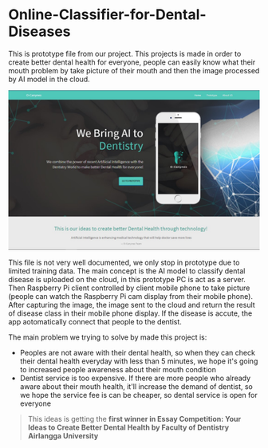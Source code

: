 # Online-Classifier-for-Dental-Diseases
This is prototype file from our project. This projects is made in order to create better dental health for everyone, people can easily know what their mouth problem by take picture of their mouth and then the image processed by AI model in the cloud.

![Snapshot of OCANYNES Home Page](https://github.com/IqbalLx/Online-Classifier-for-Dental-Diseases/blob/master/ocanynes%20home%20page.jpg)

This file is not very well documented, we only stop in prototype due to limited training data. The main concept is the AI model to classify dental disease is uploaded on the cloud, in this prototype PC is act as a server. Then Raspberry Pi client controlled by client mobile phone to take picture (people can watch the Raspberry Pi cam display from their mobile phone). After capturing the image, the image sent to the cloud and return the result of disease class in their mobile phone display. If the disease is accute, the app aotomatically connect that people to the dentist.

The main problem we trying to solve by made this project is:
- Peoples are not aware with their dental health, so when they can check their dental health everyday with less than 5 minutes, we hope it's going to increased people awareness about their mouth condition
- Dentist service is too expensive. If there are more people who already aware about their mouth health, it'll increase the demand of dentist, so we hope the service fee is can be cheaper, so dental service is open for everyone

> This ideas is getting the **first winner in Essay Competition: Your Ideas to Create Better Dental Health by Faculty of Dentistry Airlangga University**
